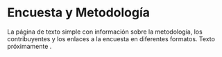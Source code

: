 

# Encuesta y Metodología

La página de texto simple con información sobre la metodología, los contribuyentes y los enlaces a la encuesta en diferentes formatos. Texto próximamente .
